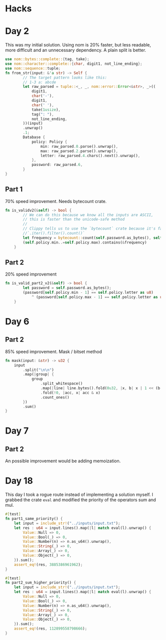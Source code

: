 # Hacks

# Day 2

This was my initial solution. Using nom is 20% faster, but less readable, more difficult and an unnecessary dependency. A plain split is better.
```Rust
use nom::bytes::complete::{tag, take};
use nom::character::complete::{char, digit1, not_line_ending};
use nom::sequence::tuple;
fn from_str(input: &'a str) -> Self {
        // The target pattern looks like this:
        // 1-3 a: abcde
        let raw_parsed = tuple::<_, _, nom::error::Error<&str>, _>((
            digit1,
            char('-'),
            digit1,
            char(' '),
            take(1usize),
            tag(": "),
            not_line_ending,
        ))(input)
        .unwrap()
        .1;
        Database {
            policy: Policy {
                min: raw_parsed.0.parse().unwrap(),
                max: raw_parsed.2.parse().unwrap(),
                letter: raw_parsed.4.chars().next().unwrap(),
            },
            password: raw_parsed.6,
        }
} 

```
## Part 1
70% speed improvement. Needs bytecount crate.
```Rust 
fn is_validv2(&self) -> bool {
        // We can do this because we know all the inputs are ASCII,
        // this is faster than the unicode-safe method
        //
        // Clippy tells us to use the `bytecount` crate because it's faster than doing 
        //`.iter().filter().count()`
        let frequency = bytecount::count(self.password.as_bytes(), self.policy.letter as u8);
        (self.policy.min..=self.policy.max).contains(&frequency)
    }
```

## Part 2
20% speed improvement
```Rust 
fn is_valid_part2_v2(&self) -> bool {
        let password = self.password.as_bytes();
        (password[self.policy.min - 1] == self.policy.letter as u8)
            ^ (password[self.policy.max - 1] == self.policy.letter as u8)
    }
```

# Day 6

## Part 2
85% speed improvement. Mask / bitset method
```Rust 
fn mask(input: &str) -> u32 {
    input
        .split("\n\n")
        .map(|group| {
            group
                .split_whitespace()
                .map(|line| line.bytes().fold(0u32, |x, b| x | 1 << (b - b'a')))
                .fold(!0, |acc, x| acc & x)
                .count_ones()
        })
        .sum()
}
```

# Day 7
## Part 2
An possible improvement would be adding memoization.

# Day 18
This day I took a rogue route instead of implementing a solution myself.
I grabbed the crate `eval` and modified the priority of the operators sum and mul.

```Rust
#[test]
fn part1_same_priority() {
    let input = include_str!("../inputs/input.txt");
    let res : u64 = input.lines().map(|l| match eval(l).unwrap() {
        Value::Null => 0,
        Value::Bool(_) => 0,
        Value::Number(n) => n.as_u64().unwrap(),
        Value::String(_) => 0,
        Value::Array(_) => 0,
        Value::Object(_) => 0,
    }).sum();
    assert_eq!(res, 3885386961962);
}

#[test]
fn part2_sum_higher_priority() {
    let input = include_str!("../inputs/input.txt");
    let res : u64 = input.lines().map(|l| match eval(l).unwrap() {
        Value::Null => 0,
        Value::Bool(_) => 0,
        Value::Number(n) => n.as_u64().unwrap(),
        Value::String(_) => 0,
        Value::Array(_) => 0,
        Value::Object(_) => 0,
    }).sum();
    assert_eq!(res, 112899558798666);
}
```